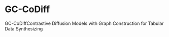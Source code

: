 # GC-CoDiff
GC-CoDiffContrastive Diffusion Models with Graph Construction for Tabular Data Synthesizing
